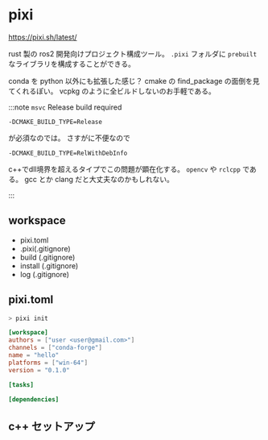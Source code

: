 # pixi

https://pixi.sh/latest/

rust 製の ros2 開発向けプロジェクト構成ツール。
`.pixi` フォルダに `prebuilt` なライブラリを構成することができる。

conda を python 以外にも拡張した感じ？
cmake の find_package の面倒を見てくれるぽい。
vcpkg のように全ビルドしないのお手軽である。

:::note `msvc` Release build required

```
-DCMAKE_BUILD_TYPE=Release
```

が必須なのでは。
さすがに不便なので

```
-DCMAKE_BUILD_TYPE=RelWithDebInfo
```

c++でdll境界を超えるタイプでこの問題が顕在化する。
`opencv` や `rclcpp` である。
gcc とか clang だと大丈夫なのかもしれない。

:::

## workspace

- pixi.toml
- .pixi(.gitignore)
- build (.gitignore)
- install (.gitignore)
- log (.gitignore)

## pixi.toml

```sh
> pixi init
```

```toml title="pixi.toml"
[workspace]
authors = ["user <user@gmail.com>"]
channels = ["conda-forge"]
name = "hello"
platforms = ["win-64"]
version = "0.1.0"

[tasks]

[dependencies]
```

## c++ セットアップ
